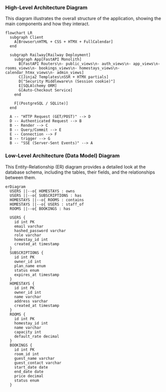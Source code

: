 ### High-Level Architecture Diagram

This diagram illustrates the overall structure of the application, showing the main components and how they interact.

```mermaid
flowchart LR
  subgraph Client
    A[Browser\nHTML + CSS + HTMX + FullCalendar]
  end
  
  subgraph Railway[Railway Deployment]
    subgraph App[FastAPI Monolith]
      B[FastAPI Routers\n- public_views\n- auth_views\n- app_views\n- rooms_views\n- bookings_views\n- homestays_views\n- calendar_htmx_views\n- admin_views]
      C[Jinja2 Templates\nSSR + HTMX partials]
      D["Security Middleware\n (Session cookie)"]
      E[SQLAlchemy ORM]
      G[Auto-Checkout Service]
    end
    
    F[(PostgreSQL / SQLite)]
  end
  
  A -- "HTTP Request (GET/POST)" --> D
  D -- Authenticated Request --> B
  B -- Render --> C
  B -- Query/Commit --> E
  E -- Connection --> F
  B -- trigger --> G
  B -- "SSE (Server-Sent Events)" --> A
```

### Low-Level Architecture (Data Model) Diagram

This Entity-Relationship (ER) diagram provides a detailed look at the database schema, including the tables, their fields, and the relationships between them.

```mermaid
erDiagram
  USERS ||--o{ HOMESTAYS : owns
  USERS ||--o{ SUBSCRIPTIONS : has
  HOMESTAYS ||--o{ ROOMS : contains
  HOMESTAYS ||--o{ USERS : staff_of
  ROOMS ||--o{ BOOKINGS : has

  USERS {
    id int PK
    email varchar
    hashed_password varchar
    role varchar
    homestay_id int
    created_at timestamp
  }
  SUBSCRIPTIONS {
    id int PK
    owner_id int
    plan_name enum
    status enum
    expires_at timestamp
  }
  HOMESTAYS {
    id int PK
    owner_id int
    name varchar
    address varchar
    created_at timestamp
  }
  ROOMS {
    id int PK
    homestay_id int
    name varchar
    capacity int
    default_rate decimal
  }
  BOOKINGS {
    id int PK
    room_id int
    guest_name varchar
    guest_contact varchar
    start_date date
    end_date date
    price decimal
    status enum
  }
```
